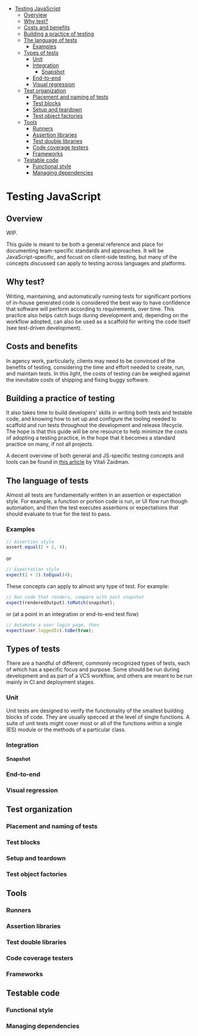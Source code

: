<!-- START doctoc generated TOC please keep comment here to allow auto update -->
<!-- DON'T EDIT THIS SECTION, INSTEAD RE-RUN doctoc TO UPDATE -->


- [Testing JavaScript](#testing-javascript)
  - [Overview](#overview)
  - [Why test?](#why-test)
  - [Costs and benefits](#costs-and-benefits)
  - [Building a practice of testing](#building-a-practice-of-testing)
  - [The language of tests](#the-language-of-tests)
    - [Examples](#examples)
  - [Types of tests](#types-of-tests)
    - [Unit](#unit)
    - [Integration](#integration)
      - [Snapshot](#snapshot)
    - [End-to-end](#end-to-end)
    - [Visual regression](#visual-regression)
  - [Test organization](#test-organization)
    - [Placement and naming of tests](#placement-and-naming-of-tests)
    - [Test blocks](#test-blocks)
    - [Setup and teardown](#setup-and-teardown)
    - [Test object factories](#test-object-factories)
  - [Tools](#tools)
    - [Runners](#runners)
    - [Assertion libraries](#assertion-libraries)
    - [Test double libraries](#test-double-libraries)
    - [Code coverage testers](#code-coverage-testers)
    - [Frameworks](#frameworks)
  - [Testable code](#testable-code)
    - [Functional style](#functional-style)
    - [Managing dependencies](#managing-dependencies)

<!-- END doctoc generated TOC please keep comment here to allow auto update -->

# Testing JavaScript

## Overview

WIP.

This guide is meant to be both a general reference and place for documenting team-specific standards and approaches. It will be JavaScript-specific, and focust on client-side testing, but many of the concepts discussed can apply to testing across languages and platforms.

## Why test?

Writing, maintaining, and automatically running tests for significant portions of in-house generated code is considered the best way to have confidence that software will perform according to requirements, over time. This practice also helps catch bugs during development and, depending on the workflow adopted, can also be used as a scaffold for writing the code itself (see test-driven development).

## Costs and benefits

In agency work, particularly, clients may need to be convinced of the benefits of testing, considering the time and effort needed to create, run, and maintain tests. In this light, the costs of testing can be weighed against the inevitable costs of shipping and fixing buggy software.

## Building a practice of testing

It also takes time to build developers' skills in writing both tests and testable code, and knowing how to set up and configure the tooling needed to scaffold and run tests throughout the development and release lifecycle. The hope is that this guide will be one resource to help minimize the costs of adopting a testing practice, in the hope that it becomes a standard practice on many, if not all projects.

<!---
(@TODO - Decide whether to keep the following reference)
-->

A decent overview of both general and JS-specific testing concepts and tools can be found in [this article](https://medium.com/welldone-software/an-overview-of-javascript-testing-in-2019-264e19514d0a) by Vitali Zaidman.

## The language of tests

Almost all tests are fundamentally written in an assertion or expectation style. For example, a function or portion code is run, or UI flow run though automation, and then the test executes assertions or expectations that should evaluate to true for the test to pass.

### Examples

```js
// Assertion style
assert.equal(2 + 2, 4);
```

or

```js
// Expectation style
expect(2 + 2).toEqual(4);
```

These concepts can apply to almost any type of test. For example:

```js
// Run code that renders, compare with past snapshot
expect(renderedOutput).toMatch(snapshot);
```

or (at a point in an integration or end-to-end test flow)

```js
// Automate a user login page, then
expect(user.loggedIn).toBe(true);
```

## Types of tests

There are a handful of different, commonly recognized types of tests, each of which has a specific focus and purpose. Some should be run during development and as part of a VCS workflow, and others are meant to be run mainly in CI and deployment stages.

### Unit

Unit tests are designed to verify the functionality of the smallest building blocks of code. They are usually specced at the level of single functions. A suite of unit tests might cover most or all of the functions within a single (ES) module or the methods of a particular class.

### Integration

#### Snapshot

### End-to-end

### Visual regression

## Test organization

### Placement and naming of tests

### Test blocks

### Setup and teardown

### Test object factories

## Tools

### Runners

### Assertion libraries

### Test double libraries

### Code coverage testers

### Frameworks

## Testable code

### Functional style

### Managing dependencies
